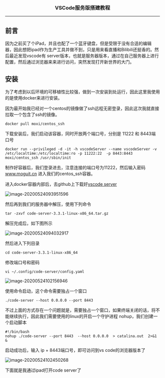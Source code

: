 ### <center>VSCode服务版搭建教程
***
## 前言

因为之前买了个iPad，并且也配了一个蓝牙键盘，但是受限于没有合适的编辑器，因此想把ipad作为生产工具并做不到，只是用来看直播和Bilibili还挺香的。然后最近发现vscode有 server版本，也就是服务器版本，通过在自己服务器上进行配置，然后通过浏览器来来进行访问，突然发现打开新世界的大门。

## 安装

为了考虑到以后环境的可移植性比较强，做到一次安装到处运行，因此这里我使用的是使用docker来进行安装。

因为最开始我已经对一个centos的镜像做了ssh远程无密登录，因此这次我就直接拉取一个包含了ssh的镜像。

```shell
docker pull moxi/centos_ssh
```

下载安装后，我们启动该容器，同时开放两个端口号，分别是 11222 和 8443端口号

```
docker run --privileged -d -it -h vscodeServer --name vscodeServer -v /etc/localtime:/etc/localtime:ro -p 11222:22  -p 8443:8443  moxi/centos_ssh /usr/sbin/init
```

制作好容器后，我们登录进去，注意连接的端口号为11222，然后输入密码 www.moguit.cn 进入我们的centos_ssh容器。

进入docker容器内部后，去github上下载好[vscode server](https://github.com/cdr/code-server/releases)

![image-20200524093951596](https://cdn.losey.top/blog/image-20200524093951596.png)

然后再到我们的服务器中解压，使用下列命令

```
tar -zxvf code-server-3.3.1-linux-x86_64.tar.gz
```

解压完成后，如下图所示

![image-20200524094032917](https://cdn.losey.top/blog/image-20200524094032917.png)

然后进入下列目录

```
cd code-server-3.3.1-linux-x86_64
```

修改端口号和密码

```
vi ~/.config/code-server/config.yaml
```

![image-20200524102156946](https://cdn.losey.top/blog/image-20200524102156946.png)

使用命令启动，这个命令需要独占一个窗口

```
./code-server --host 0.0.0.0 --port 8443
```

不过上面的方式存在一个问题就是，需要独占一个窗口，如果终端关闭的话，将不能继续执行，因此我们需要使用的linux的开启一个守护进程 nohup，我们创建一个启动脚本

```
#!/bin/bash
nohup ./code-server --port 8443  --host 0.0.0.0  > catalina.out  2>&1 &
```

启动成功后，输入 ip + 8443端口号，即可访问到vs code的浏览器版本了

![image-20200524102450268](https://cdn.losey.top/blog/image-20200524102450268.png)

下面就是我通过ipad打开code server了